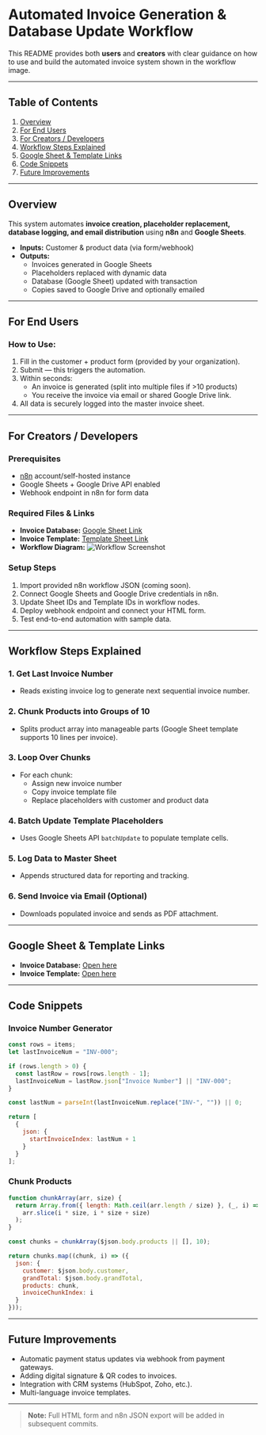 # Automated Invoice Generation & Database Update Workflow

This README provides both **users** and **creators** with clear guidance on how to use and build the automated invoice system shown in the workflow image.

---

## Table of Contents
1. [Overview](#overview)
2. [For End Users](#for-end-users)
3. [For Creators / Developers](#for-creators--developers)
4. [Workflow Steps Explained](#workflow-steps-explained)
5. [Google Sheet & Template Links](#google-sheet--template-links)
6. [Code Snippets](#code-snippets)
7. [Future Improvements](#future-improvements)

---

## Overview
This system automates **invoice creation, placeholder replacement, database logging, and email distribution** using **n8n** and **Google Sheets**.

- **Inputs:** Customer & product data (via form/webhook)
- **Outputs:**
  - Invoices generated in Google Sheets
  - Placeholders replaced with dynamic data
  - Database (Google Sheet) updated with transaction
  - Copies saved to Google Drive and optionally emailed

---

## For End Users

### How to Use:
1. Fill in the customer + product form (provided by your organization).
2. Submit — this triggers the automation.
3. Within seconds:
   - An invoice is generated (split into multiple files if >10 products)
   - You receive the invoice via email or shared Google Drive link.
4. All data is securely logged into the master invoice sheet.

---

## For Creators / Developers

### Prerequisites
- [n8n](https://n8n.io) account/self-hosted instance
- Google Sheets + Google Drive API enabled
- Webhook endpoint in n8n for form data

### Required Files & Links
- **Invoice Database:** [Google Sheet Link](https://docs.google.com/spreadsheets/d/1I3Kq-T9-Oc9SPtClhazH6ypjl_mUj7i3v0rcdZNroG8/edit?usp=sharing)
- **Invoice Template:** [Template Sheet Link](https://docs.google.com/spreadsheets/d/1t2q_BME3Iv4QmaBWcg5HAZLlWT_ZJUKzipBuq_bvOKg/edit?usp=sharing)
- **Workflow Diagram:** ![Workflow Screenshot](./a6ff501c-8519-4a95-ba54-c91495a49190.png)

### Setup Steps
1. Import provided n8n workflow JSON (coming soon).
2. Connect Google Sheets and Google Drive credentials in n8n.
3. Update Sheet IDs and Template IDs in workflow nodes.
4. Deploy webhook endpoint and connect your HTML form.
5. Test end-to-end automation with sample data.

---

## Workflow Steps Explained

### 1. **Get Last Invoice Number**
- Reads existing invoice log to generate next sequential invoice number.

### 2. **Chunk Products into Groups of 10**
- Splits product array into manageable parts (Google Sheet template supports 10 lines per invoice).

### 3. **Loop Over Chunks**
- For each chunk:
  - Assign new invoice number
  - Copy invoice template file
  - Replace placeholders with customer and product data

### 4. **Batch Update Template Placeholders**
- Uses Google Sheets API `batchUpdate` to populate template cells.

### 5. **Log Data to Master Sheet**
- Appends structured data for reporting and tracking.

### 6. **Send Invoice via Email (Optional)**
- Downloads populated invoice and sends as PDF attachment.

---

## Google Sheet & Template Links
- **Invoice Database:** [Open here](https://docs.google.com/spreadsheets/d/1I3Kq-T9-Oc9SPtClhazH6ypjl_mUj7i3v0rcdZNroG8/edit?usp=sharing)
- **Invoice Template:** [Open here](https://docs.google.com/spreadsheets/d/1t2q_BME3Iv4QmaBWcg5HAZLlWT_ZJUKzipBuq_bvOKg/edit?usp=sharing)

---

## Code Snippets

### Invoice Number Generator
```javascript
const rows = items;
let lastInvoiceNum = "INV-000";

if (rows.length > 0) {
  const lastRow = rows[rows.length - 1];
  lastInvoiceNum = lastRow.json["Invoice Number"] || "INV-000";
}

const lastNum = parseInt(lastInvoiceNum.replace("INV-", "")) || 0;

return [
  {
    json: {
      startInvoiceIndex: lastNum + 1
    }
  }
];
```

### Chunk Products
```javascript
function chunkArray(arr, size) {
  return Array.from({ length: Math.ceil(arr.length / size) }, (_, i) =>
    arr.slice(i * size, i * size + size)
  );
}

const chunks = chunkArray($json.body.products || [], 10);

return chunks.map((chunk, i) => ({
  json: {
    customer: $json.body.customer,
    grandTotal: $json.body.grandTotal,
    products: chunk,
    invoiceChunkIndex: i
  }
}));
```

---

## Future Improvements
- Automatic payment status updates via webhook from payment gateways.
- Adding digital signature & QR codes to invoices.
- Integration with CRM systems (HubSpot, Zoho, etc.).
- Multi-language invoice templates.

---

> **Note:** Full HTML form and n8n JSON export will be added in subsequent commits.
